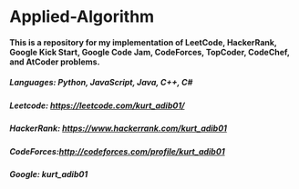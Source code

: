 # Applied-Algorithm

#### This is a repository for my implementation of LeetCode, HackerRank, Google Kick Start, Google Code Jam, CodeForces, TopCoder, CodeChef, and AtCoder problems.

##### Languages: Python, JavaScript, Java, C++, C#

##### Leetcode: https://leetcode.com/kurt_adib01/
##### HackerRank: https://www.hackerrank.com/kurt_adib01
##### CodeForces:http://codeforces.com/profile/kurt_adib01
##### Google: kurt_adib01

